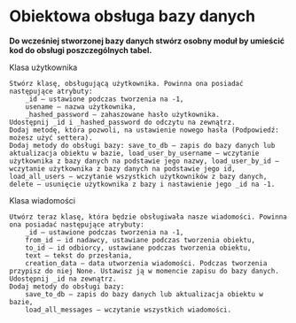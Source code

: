 # ****Obiektowa obsługa bazy danych****

**Do wcześniej stworzonej bazy danych stwórz osobny moduł by umieścić kod do obsługi poszczególnych tabel.**

Klasa użytkownika

    Stwórz klasę, obsługującą użytkownika. Powinna ona posiadać następujące atrybuty:
        _id – ustawione podczas tworzenia na -1,
        usename – nazwa użytkownika,
        _hashed_password – zahaszowane hasło użytkownika.
    Udostępnij _id i _hashed_password do odczytu na zewnątrz.
    Dodaj metodę, która pozwoli, na ustawienie nowego hasła (Podpowiedź: możesz użyć settera).
    Dodaj metody do obsługi bazy: save_to_db – zapis do bazy danych lub aktualizacja obiektu w bazie, load_user_by_username – wczytanie użytkownika z bazy danych na podstawie jego nazwy, load_user_by_id – wczytanie użytkownika z bazy danych na podstawie jego id, load_all_users – wczytanie wszystkich użytkowników z bazy danych, delete – usunięcie użytkownika z bazy i nastawienie jego _id na -1.

Klasa wiadomości

    Utwórz teraz klasę, która będzie obsługiwała nasze wiadomości. Powinna ona posiadać następujące atrybuty:
        _id – ustawione podczas tworzenia na -1,
        from_id – id nadawcy, ustawiane podczas tworzenia obiektu,
        to_id – id odbiorcy, ustawiane podczas tworzenia obiektu,
        text – tekst do przesłania,
        creation_data – data utworzenia wiadomości. Podczas tworzenia przypisz do niej None. Ustawisz ją w momencie zapisu do bazy danych.
    Udostępnij _id na zewnątrz.
    Dodaj metody do obsługi bazy:
        save_to_db – zapis do bazy danych lub aktualizacja obiektu w bazie,
        load_all_messages – wczytanie wszystkich wiadomości.



